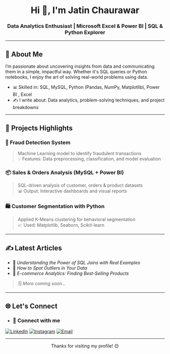 <h1 align="center">Hi 👋, I'm Jatin Chaurawar</h1>
<h3 align="center">Data Analytics Enthusiast | Microsoft Excel & Power BI | SQL & Python Explorer</h3>

---

## 🧠 About Me

I’m passionate about uncovering insights from data and communicating them in a simple, impactful way. Whether it's SQL queries or Python notebooks, I enjoy the art of solving real-world problems using data.

  
- 📊 Skilled in: SQL, MySQL, Python (Pandas, NumPy, Matplotlib), Power BI , Excel
- ✍️ I write about: Data analytics, problem-solving techniques, and project breakdowns  

---

## 🚀 Projects Highlights

### 🔐 Fraud Detection System
> Machine Learning model to identify fraudulent transactions  
> 💡 Features: Data preprocessing, classification, and model evaluation

### 📦 Sales & Orders Analysis (MySQL + Power BI)
> SQL-driven analysis of customer, orders & product datasets  
> 📊 Output: Interactive dashboards and visual reports  

### 🛍️ Customer Segmentation with Python
> Applied K-Means clustering for behavioral segmentation  
> 📈 Used: Matplotlib, Seaborn, Scikit-learn  

---

## ✍️ Latest Articles

- 📘 *Understanding the Power of SQL Joins with Real Examples*
- 📘 *How to Spot Outliers in Your Data*
- 📘 *E-commerce Analytics: Finding Best-Selling Products*

> 🗒️ *More coming soon...*

---

## 🌐 Let's Connect

- ### 📱 Connect with me
[![LinkedIn](https://img.shields.io/badge/LinkedIn-%230077B5.svg?&style=for-the-badge&logo=linkedin&logoColor=white)](https://www.linkedin.com/in/jatin-chaurawar-824547230)
[![Instagram](https://img.shields.io/badge/Instagram-%23E4405F.svg?&style=for-the-badge&logo=instagram&logoColor=white)](https://www.instagram.com/_.jatinchaurawar._)
[![Email](https://img.shields.io/badge/Email-D14836?style=for-the-badge&logo=gmail&logoColor=white)](mailto:jatin.chaurawar@gmail.com)

---

<p align="center">
  Thanks for visiting my profile! 😊  
</p>
